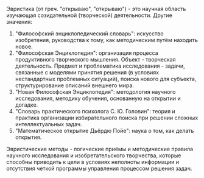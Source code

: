 Эвристика (от греч. "открываю", "открываю") - это научная область изучающая созидательной (творческой) деятельности. 
Другие значения:
1) "Философский энциклопедический словарь": искусство изобретения, руководства к тому, как методическим путём находить новое.
2) "Философская Энциклопедия": организация процесса продуктивного творческого мышления.  Объект - творческая деятельность. Предмет и проблематика исследования - задачи, связанные с моделями принятия решения (в условиях нестандартных проблемных ситуаций), поиска нового для субъекта, структурирование описаний внешнего мира.
3) "Новая Философская Энциклопедия": методология научного исследования, методику обучения, основанную на открытии и догадке.
4) "Словарь практического психолога С. Ю. Головин":  теория и практика организации избирательного поиска при решении сложных интеллектуальных задач.
5) "Математическое открытие Дьёрдю Пойе": наука о том, как делать открытия.

Эвристические методы - логические приёмы и методические правила научного исследования и изобретательского творчества, которые способны приводить к цели в условиях неполноты информации и отсутствия четкой программы управления процессом решения задач.
